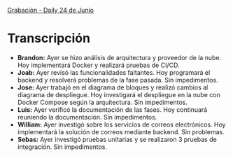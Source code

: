 [Grabación - Daily 24 de Junio](https://drive.google.com/file/d/1Elc1tzeuDeLo2kfxnqfXGZuyAReI0Z2y/view?usp=sharing)

# Transcripción

- **Brandon:** Ayer se hizo análisis de arquitectura y proveedor de la nube. Hoy implementará Docker y realizará pruebas de CI/CD.
- **Joab:** Ayer revisó las funcionalidades faltantes. Hoy programará el backend y resolverá problemas de la fase pasada. Sin impedimentos.
- **Jose:** Ayer trabajó en el diagrama de bloques y realizó cambios al diagrama de despliegue. Hoy investigará el despliegue en la nube con Docker Compose según la arquitectura. Sin impedimentos.
- **Luis:** Ayer verificó la documentación de las fases. Hoy continuará reuniendo la documentación. Sin impedimentos.
- **William:** Ayer investigó sobre los servicios de correos electrónicos. Hoy implementará la solución de correos mediante backend. Sin problemas.
- **Sebas:** Ayer investigó pruebas unitarias y se realizaron 3 pruebas de integración. Sin impedimentos.
